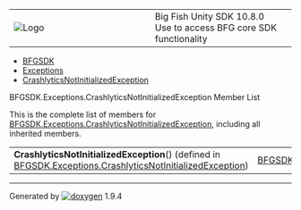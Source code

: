 <table>
<colgroup>
<col style="width: 50%" />
<col style="width: 50%" />
</colgroup>
<tbody>
<tr class="odd">
<td><img src="Icon-100.png" alt="Logo" /></td>
<td><div id="projectname">
Big Fish Unity SDK<span id="projectnumber"> 10.8.0</span>
</div>
<div id="projectbrief">
Use to access BFG core SDK functionality
</div></td>
</tr>
</tbody>
</table>

  - [BFGSDK](namespace_b_f_g_s_d_k.html)
  - [Exceptions](namespace_b_f_g_s_d_k_1_1_exceptions.html)
  - [CrashlyticsNotInitializedException](class_b_f_g_s_d_k_1_1_exceptions_1_1_crashlytics_not_initialized_exception.html)

BFGSDK.Exceptions.CrashlyticsNotInitializedException Member List

This is the complete list of members for
[BFGSDK.Exceptions.CrashlyticsNotInitializedException](class_b_f_g_s_d_k_1_1_exceptions_1_1_crashlytics_not_initialized_exception.html),
including all inherited members.

|                                                                                                                                                                                               |                                                                                                                                         |        |
| --------------------------------------------------------------------------------------------------------------------------------------------------------------------------------------------- | --------------------------------------------------------------------------------------------------------------------------------------- | ------ |
| **CrashlyticsNotInitializedException**() (defined in [BFGSDK.Exceptions.CrashlyticsNotInitializedException](class_b_f_g_s_d_k_1_1_exceptions_1_1_crashlytics_not_initialized_exception.html)) | [BFGSDK.Exceptions.CrashlyticsNotInitializedException](class_b_f_g_s_d_k_1_1_exceptions_1_1_crashlytics_not_initialized_exception.html) | inline |

-----

Generated
by [![doxygen](doxygen.svg)](https://www.doxygen.org/index.html) 1.9.4
